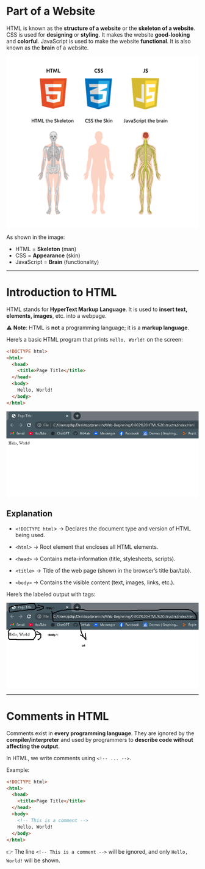 # Part of a Website

HTML is known as the **structure of a website** or the **skeleton of a website**.
CSS is used for **designing** or **styling**. It makes the website **good-looking** and **colorful**.
JavaScript is used to make the website **functional**. It is also known as the **brain** of a website.

<img src="./img/comparison+of+HTML+and+CSS+and+JS.png">

As shown in the image:

- HTML = **Skeleton** (man)
- CSS = **Appearance** (skin)
- JavaScript = **Brain** (functionality)

---

# Introduction to HTML

HTML stands for **HyperText Markup Language**.
It is used to **insert text, elements, images**, etc. into a webpage.

⚠️ **Note**: HTML is **not** a programming language; it is a **markup language**.

Here’s a basic HTML program that prints `Hello, World!` on the screen:

```html
<!DOCTYPE html>
<html>
  <head>
    <title>Page Title</title>
  </head>
  <body>
    Hello, World!
  </body>
</html>
```

<img src="img/Screenshot (222) - Copy.png">

## Explanation

- `<!DOCTYPE html`> → Declares the document type and version of HTML being used.

- `<html>` → Root element that encloses all HTML elements.

- `<head>` → Contains meta-information (title, stylesheets, scripts).

- `<title>` → Title of the web page (shown in the browser’s title bar/tab).

- `<body>` → Contains the visible content (text, images, links, etc.).

Here’s the labeled output with tags:

<img src="./img/Screenshot (222).png">

---

# Comments in HTML

Comments exist in **every programming language**.
They are ignored by the **compiler/interpreter** and used by programmers to **describe code without affecting the output**.

In HTML, we write comments using `<!-- ... -->`.

Example:

```html
<!DOCTYPE html>
<html>
  <head>
    <title>Page Title</title>
  </head>
  <body>
    <!-- This is a comment -->
    Hello, World!
  </body>
</html>
```

👉 The line `<!-- This is a comment -->` will be ignored, and only `Hello, World!` will be shown.

